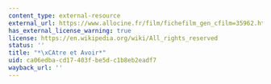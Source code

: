 ```yaml
---
content_type: external-resource
external_url: https://www.allocine.fr/film/fichefilm_gen_cfilm=35962.html
has_external_license_warning: true
license: https://en.wikipedia.org/wiki/All_rights_reserved
status: ''
title: "*\xCAtre et Avoir*"
uid: ca06edba-cd17-403f-be5d-c1b8eb2eadf7
wayback_url: ''
---
```

